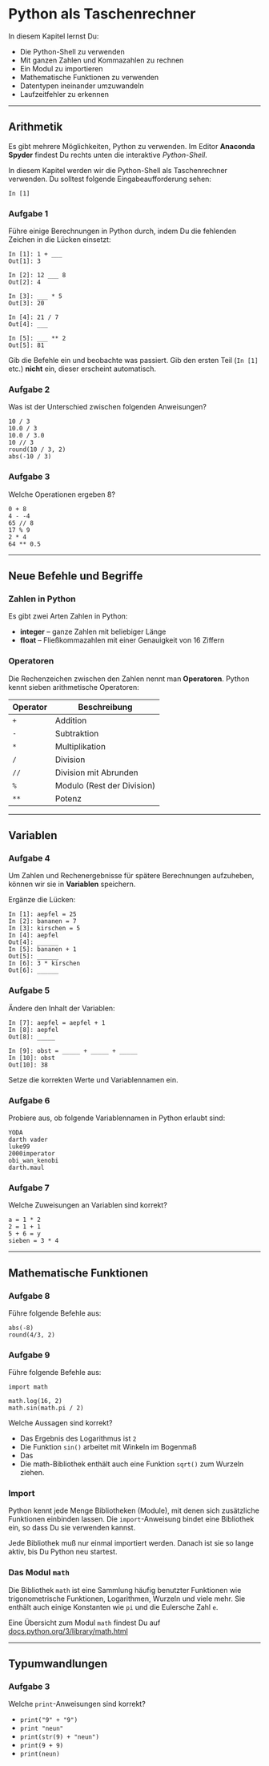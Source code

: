 
# Python als Taschenrechner

In diesem Kapitel lernst Du:

* Die Python-Shell zu  verwenden
* Mit ganzen Zahlen und Kommazahlen zu rechnen
* Ein Modul zu importieren
* Mathematische Funktionen zu verwenden
* Datentypen ineinander umzuwandeln
* Laufzeitfehler zu erkennen

----

## Arithmetik

Es gibt mehrere Möglichkeiten, Python zu verwenden. Im Editor **Anaconda Spyder** findest Du rechts unten die interaktive *Python-Shell*.

In diesem Kapitel werden wir die Python-Shell als Taschenrechner verwenden. Du solltest folgende Eingabeaufforderung sehen:

    In [1]

### Aufgabe 1

Führe einige Berechnungen in Python durch, indem Du die fehlenden Zeichen in die Lücken einsetzt:

    In [1]: 1 + ___
    Out[1]: 3

    In [2]: 12 ___ 8
    Out[2]: 4

    In [3]: ___ * 5
    Out[3]: 20

    In [4]: 21 / 7
    Out[4]: ___

    In [5]: ___ ** 2
    Out[5]: 81

Gib die Befehle ein und beobachte was passiert. Gib den ersten Teil (`In [1]` etc.) **nicht** ein, dieser erscheint automatisch.


### Aufgabe 2

Was ist der Unterschied zwischen folgenden Anweisungen?

    10 / 3
    10.0 / 3
    10.0 / 3.0
    10 // 3
    round(10 / 3, 2)
    abs(-10 / 3)


### Aufgabe 3

Welche Operationen ergeben 8?

    0 + 8
    4 - -4
    65 // 8
    17 % 9
    2 * 4
    64 ** 0.5    

----

## Neue Befehle und Begriffe

### Zahlen in Python

Es gibt zwei Arten Zahlen in Python:

* **integer** – ganze Zahlen mit beliebiger Länge
* **float** – Fließkommazahlen mit einer Genauigkeit von 16 Ziffern

### Operatoren

Die Rechenzeichen zwischen den Zahlen nennt man **Operatoren**. Python kennt sieben arithmetische Operatoren:

| Operator | Beschreibung |
|----------|--------------|
| `+`      | Addition |
| `-`      | Subtraktion |
| `*`      | Multiplikation |
| `/`      | Division |
| `//`      | Division mit Abrunden |
| `%`      | Modulo (Rest der Division) |
| `**`      | Potenz |

----

## Variablen

### Aufgabe 4

Um Zahlen und Rechenergebnisse für spätere Berechnungen aufzuheben, können wir sie in **Variablen** speichern.

Ergänze die Lücken:

    In [1]: aepfel = 25
    In [2]: bananen = 7
    In [3]: kirschen = 5
    In [4]: aepfel
    Out[4]: ______
    In [5]: bananen + 1
    Out[5]: ______
    In [6]: 3 * kirschen
    Out[6]: ______

### Aufgabe 5

Ändere den Inhalt der Variablen:

    In [7]: aepfel = aepfel + 1
    In [8]: aepfel
    Out[8]: _____

    In [9]: obst = _____ + _____ + _____
    In [10]: obst
    Out[10]: 38

Setze die korrekten Werte und Variablennamen ein.

### Aufgabe 6

Probiere aus, ob folgende Variablennamen in Python erlaubt sind:

    YODA
    darth vader
    luke99
    2000imperator
    obi_wan_kenobi
    darth.maul


### Aufgabe 7

Welche Zuweisungen an Variablen sind korrekt?

    a = 1 * 2
    2 = 1 + 1
    5 + 6 = y
    sieben = 3 * 4

----

## Mathematische Funktionen

### Aufgabe 8

Führe folgende Befehle aus:

    abs(-8)
    round(4/3, 2)

### Aufgabe 9

Führe folgende Befehle aus:

    import math

    math.log(16, 2)
    math.sin(math.pi / 2)

Welche Aussagen sind korrekt?

* Das Ergebnis des Logarithmus ist `2`
* Die Funktion `sin()` arbeitet mit Winkeln im Bogenmaß
* Das
* Die math-Bibliothek enthält auch eine Funktion `sqrt()` zum Wurzeln ziehen.

### Import

Python kennt jede Menge Bibliotheken (Module), mit denen sich zusätzliche Funktionen einbinden lassen. Die `import`-Anweisung bindet eine Bibliothek ein, so dass Du sie verwenden kannst.

Jede Bibliothek muß nur einmal importiert werden. Danach ist sie so lange aktiv, bis Du Python neu startest.

### Das Modul `math`

Die Bibliothek `math` ist eine Sammlung häufig benutzter Funktionen wie trigonometrische Funktionen, Logarithmen, Wurzeln und viele mehr. Sie enthält auch einige Konstanten wie `pi` und die Eulersche Zahl `e`.

Eine Übersicht zum Modul `math` findest Du auf [docs.python.org/3/library/math.html](https://docs.python.org/3/library/math.html)

----

## Typumwandlungen

### Aufgabe 3

Welche `print`-Anweisungen sind korrekt?

* `print("9" + "9")`
* `print "neun"`
* `print(str(9) + "neun")`
* `print(9 + 9)`
* `print(neun)`

